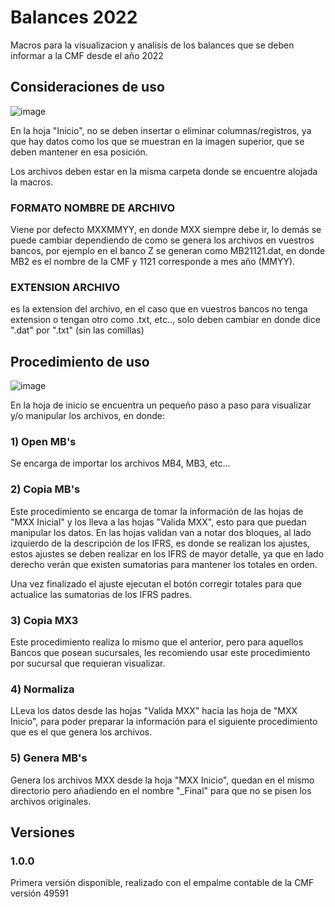 # Balances 2022


Macros para la visualizacion y analisis de los balances que se deben informar a la CMF desde el año 2022


## Consideraciones de uso

![image](https://user-images.githubusercontent.com/36990078/147419447-9f2a5bdb-46d1-469e-a281-a2cebb8a30a0.png)

En la hoja "Inicio", no se deben insertar o eliminar columnas/registros, ya que hay datos como los que se muestran en la imagen superior, 
que se deben mantener en esa posición.

Los archivos deben estar en la misma carpeta donde se encuentre alojada la macros.

### FORMATO NOMBRE DE ARCHIVO

Viene por defecto MXXMMYY, en donde MXX siempre debe ir, lo demás se puede cambiar dependiendo de como se genera los archivos en vuestros bancos,
por ejemplo en el banco Z se generan como MB21121.dat, en donde MB2 es el nombre de la CMF y 1121 corresponde a mes año (MMYY).


### EXTENSION ARCHIVO

es la extension del archivo, en el caso que en vuestros bancos no tenga extension o tengan otro como .txt, etc.., solo deben cambiar en donde dice ".dat" por ".txt" (sin las comillas)


## Procedimiento de uso

![image](https://user-images.githubusercontent.com/36990078/147419500-38280620-ec9f-4fa9-9530-c0d46bf7cd09.png)

En la hoja de inicio se encuentra un pequeño paso a paso para visualizar y/o manipular los archivos, en donde:

### 1) Open MB's

Se encarga de importar los archivos MB4, MB3, etc...

### 2) Copia MB's

Este procedimiento se encarga de tomar la información de las hojas de "MXX Inicial" y los lleva a las hojas "Valida MXX", esto para que puedan manipular los datos.
En las hojas validan van a notar dos bloques, al lado izquierdo de la descripción de los IFRS, es donde se realizan los ajustes, estos ajustes se deben realizar 
en los IFRS de mayor detalle, ya que en lado derecho verán que existen sumatorias para mantener los totales en orden.

Una vez finalizado el ajuste ejecutan el botón corregir totales para que actualice las sumatorias de los IFRS padres.

### 3) Copia MX3

Este procedimiento realiza lo mismo que el anterior, pero para aquellos Bancos que posean sucursales, les recomiendo usar este procedimiento por sucursal que requieran visualizar.

### 4) Normaliza

LLeva los datos desde las hojas "Valida MXX" hacia las hoja de "MXX Inicio", para poder preparar la información para el siguiente procedimiento que es el que genera los archivos.

### 5) Genera MB's

Genera los archivos MXX desde la hoja "MXX Inicio", quedan en el mismo directorio pero añadiendo en el nombre "_Final" para que no se pisen los archivos originales.




## Versiones

### 1.0.0

Primera versión disponible, realizado con el empalme contable de la CMF versión 49591
